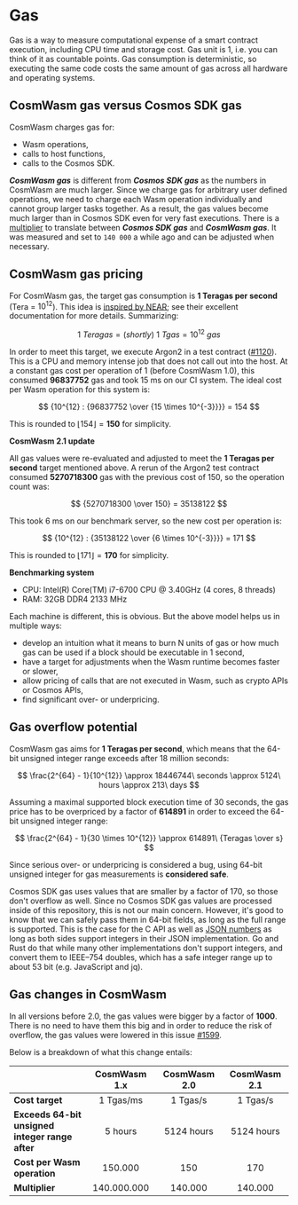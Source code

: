 [#1599]: https://github.com/CosmWasm/cosmwasm/pull/1599
[JSON numbers]: https://www.json.org/
[default-gas-multiplier]: https://github.com/CosmWasm/wasmd/blob/04cb6e5408cc54c27247b0b327dfa99769d5103c/x/wasm/types/gas_register.go#L34
[inspired by NEAR]: https://docs.near.org/concepts/protocol/gas
[#1120]: https://github.com/CosmWasm/cosmwasm/pull/1120

# Gas

Gas is a way to measure computational expense of a smart contract execution, including CPU time and
storage cost. Gas unit is 1, i.e. you can think of it as countable points. Gas consumption is
deterministic, so executing the same code costs the same amount of gas across all hardware and
operating systems.

## CosmWasm gas versus Cosmos SDK gas

CosmWasm charges gas for:
- Wasm operations,
- calls to host functions,
- calls to the Cosmos SDK.

_**CosmWasm gas**_ is different from _**Cosmos SDK gas**_ as the numbers in CosmWasm are much larger.
Since we charge gas for arbitrary user defined operations, we need to charge each Wasm operation
individually and cannot group larger tasks together. As a result, the gas values become much larger
than in Cosmos SDK even for very fast executions. There is a [multiplier][default-gas-multiplier]
to translate between _**Cosmos SDK gas**_ and _**CosmWasm gas**_.
It was measured and set to `140 000` a while ago and can be adjusted when necessary.

## CosmWasm gas pricing

For CosmWasm gas, the target gas consumption is **1 Teragas per second** (Tera = $10^{12}$).
This idea is [inspired by NEAR]; see their excellent documentation for more details. Summarizing:

$$ 1\ Teragas = (shortly)\ 1\ Tgas  = 10^{12}\ gas $$

In order to meet this target, we execute Argon2 in a test contract ([#1120]). This is a CPU and
memory intense job that does not call out into the host. At a constant gas cost per operation of 1
(before CosmWasm 1.0), this consumed **96837752** gas and took 15 ms on our CI system.
The ideal cost per Wasm operation for this system is:
 
$$ {10^{12} :  {96837752 \over {15 \times 10^{-3}}}} = 154 $$
 
This is rounded to $\lfloor 154 \rfloor = \mathbf{150}$ for simplicity.

**CosmWasm 2.1 update**

All gas values were re-evaluated and adjusted to meet the **1 Teragas per second** target mentioned above.
A rerun of the Argon2 test contract consumed **5270718300** gas with the
previous cost of 150, so the operation count was:
 
$$ {5270718300 \over 150} = 35138122 $$
 
This took 6 ms on our benchmark server, so the new cost per operation is:
 
$$ {10^{12} : {35138122 \over {6 \times 10^{-3}}}} = 171 $$

This is rounded to $\lfloor 171 \rfloor = \mathbf{170}$ for simplicity.

**Benchmarking system**

- CPU: Intel(R) Core(TM) i7-6700 CPU @ 3.40GHz (4 cores, 8 threads)
- RAM: 32GB DDR4 2133 MHz

Each machine is different, this is obvious. But the above model helps us in multiple ways:

- develop an intuition what it means to burn N units of gas or how much gas can be used if a block
  should be executable in 1 second,
- have a target for adjustments when the Wasm runtime becomes faster or slower,
- allow pricing of calls that are not executed in Wasm, such as crypto APIs or Cosmos APIs,
- find significant over- or underpricing.

## Gas overflow potential

CosmWasm gas aims for **1 Teragas per second**, which means that the 64-bit unsigned integer range exceeds
after 18 million seconds:
 
$$ \frac{2^{64} - 1}{10^{12}} \approx 18446744\ seconds \approx 5124\ hours \approx 213\ days $$

Assuming a maximal supported block execution time of 30 seconds, the gas price has to be overpriced
by a factor of **614891** in order to exceed the 64-bit unsigned integer range:

$$ \frac{2^{64} - 1}{30 \times 10^{12}} \approx 614891\ {Teragas \over s} $$


Since serious over- or underpricing is considered a bug, using 64-bit unsigned integer
for gas measurements is **considered safe**.

Cosmos SDK gas uses values that are smaller by a factor of 170, so those don't overflow as well.
Since no Cosmos SDK gas values are processed inside of this repository, this is not our main
concern. However, it's good to know that we can safely pass them in 64-bit fields, as long as the
full range is supported. This is the case for the C API as well as [JSON numbers] as long as both
sides support integers in their JSON implementation. Go and Rust do that while many other
implementations don't support integers, and convert them to IEEE–754 doubles, which has a safe
integer range up to about 53 bit (e.g. JavaScript and jq).

## Gas changes in CosmWasm

In all versions before 2.0, the gas values were bigger by a factor of **1000**.
There is no need to have them this big and in order to reduce the risk of
overflow, the gas values were lowered in this issue [#1599].

Below is a breakdown of what this change entails:

|                                                     | CosmWasm 1.x | CosmWasm 2.0 | CosmWasm 2.1 |
|-----------------------------------------------------|:------------:|:------------:|:------------:|
| **Cost target**                                     |  1 Tgas/ms   |   1 Tgas/s   |   1 Tgas/s   |
| **Exceeds 64-bit unsigned<br/>integer range after** |   5 hours    |  5124 hours  |  5124 hours  |
| **Cost per Wasm operation**                         |   150.000    |     150      |     170      |
| **Multiplier**                                      | 140.000.000  |   140.000    |   140.000    |
